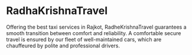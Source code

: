 # RadhaKrishnaTravel
Offering the best taxi services in Rajkot, RadheKrishnaTravel guarantees a smooth transition between comfort and reliability. A comfortable secure travel is ensured by our fleet of well-maintained cars, which are chauffeured by polite and professional drivers. 
